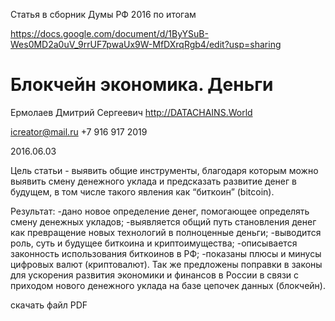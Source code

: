 Статья в сборник Думы РФ 2016 по итогам

https://docs.google.com/document/d/1ByYSuB-Wes0MD2a0uV_9rrUF7pwaUx9W-MfDXrqRgb4/edit?usp=sharing

# Блокчейн экономика. Деньги

Ермолаев Дмитрий Сергеевич
http://DATACHAINS.World 

icreator@mail.ru +7 916 917 2019

2016.06.03

Цель статьи - выявить общие инструменты, благодаря которым можно выявить смену денежного уклада и предсказать развитие денег в будущем, в том числе такого явления как “биткоин” (bitcoin).

Результат: -дано новое определение денег, помогающее определять смену денежных укладов; -выявляется общий путь становления денег как превращение новых технологий в полноценные деньги; -выводится роль, суть и будущее биткоина и криптоимущества; -описывается законность использования биткоинов в РФ; -показаны плюсы и минусы цифровых валют (криптовалют). Так же предложены поправки в законы для ускорения развития экономики и финансов в России в связи с приходом нового денежного уклада на базе цепочек данных (блокчейн).

скачать файл PDF

